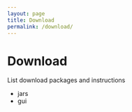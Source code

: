 ```yaml
---
layout: page
title: Download
permalink: /download/
---
```


# Download

List download packages and instructions

* jars
* gui

